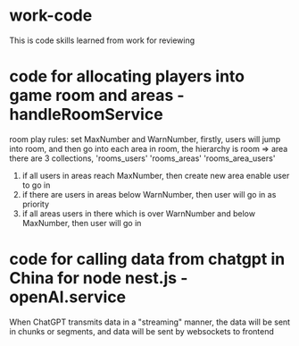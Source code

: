 # work-code
This is code skills learned from work for reviewing

# code for allocating players into game room and areas - handleRoomService
room play rules:
set MaxNumber and WarnNumber, firstly, users will jump into room, and then go into each area in room, the hierarchy is room => area
there are 3 collections, 'rooms_users' 'rooms_areas' 'rooms_area_users'
 1. if all users in areas reach MaxNumber, then create new area enable user to go in
 2. if there are users in areas below WarnNumber, then user will go in as priority 
 3. if all areas users in there which is over WarnNumber and below MaxNumber, then user will go in

# code for calling data from chatgpt in China for node nest.js - openAI.service
When ChatGPT transmits data in a "streaming" manner, the data will be sent in chunks or segments, and data will be sent by websockets to frontend
